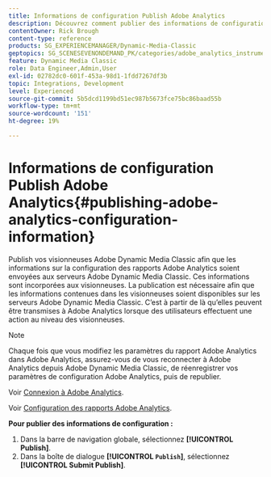 ```yaml
---
title: Informations de configuration Publish Adobe Analytics
description: Découvrez comment publier des informations de configuration Adobe Analytics à partir d’Adobe Dynamic Media Classic.
contentOwner: Rick Brough
content-type: reference
products: SG_EXPERIENCEMANAGER/Dynamic-Media-Classic
geptopics: SG_SCENESEVENONDEMAND_PK/categories/adobe_analytics_instrumentation_kit
feature: Dynamic Media Classic
role: Data Engineer,Admin,User
exl-id: 02782dc0-601f-453a-98d1-1fdd7267df3b
topic: Integrations, Development
level: Experienced
source-git-commit: 5b5dcd1199bd51ec987b5673fce75bc86baad55b
workflow-type: tm+mt
source-wordcount: '151'
ht-degree: 19%

---
```


# Informations de configuration Publish Adobe Analytics{#publishing-adobe-analytics-configuration-information}

Publish vos visionneuses Adobe Dynamic Media Classic afin que les informations sur la configuration des rapports Adobe Analytics soient envoyées aux serveurs Adobe Dynamic Media Classic. Ces informations sont incorporées aux visionneuses. La publication est nécessaire afin que les informations contenues dans les visionneuses soient disponibles sur les serveurs Adobe Dynamic Media Classic. C’est à partir de là qu’elles peuvent être transmises à Adobe Analytics lorsque des utilisateurs effectuent une action au niveau des visionneuses.

>[!NOTE]
>
>Chaque fois que vous modifiez les paramètres du rapport Adobe Analytics dans Adobe Analytics, assurez-vous de vous reconnecter à Adobe Analytics depuis Adobe Dynamic Media Classic, de réenregistrer vos paramètres de configuration Adobe Analytics, puis de republier.

Voir [Connexion à Adobe Analytics](log-analytics.md#log_in_to_adobe_analytics).

Voir [Configuration des rapports Adobe Analytics](configuring-analytics-reports.md#configuring_adobe_analytics_reports).

**Pour publier des informations de configuration :**

1. Dans la barre de navigation globale, sélectionnez **[!UICONTROL Publish]**.
1. Dans la boîte de dialogue **[!UICONTROL `Publish`]**, sélectionnez **[!UICONTROL Submit Publish]**.
